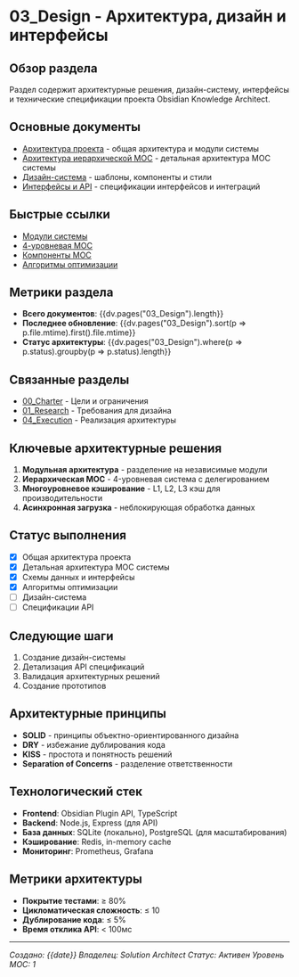 # 03_Design - Архитектура, дизайн и интерфейсы

## Обзор раздела
Раздел содержит архитектурные решения, дизайн-систему, интерфейсы и технические спецификации проекта Obsidian Knowledge Architect.

## Основные документы
- [Архитектура проекта](architecture.md) - общая архитектура и модули системы
- [Архитектура иерархической MOC](moc-architecture.md) - детальная архитектура MOC системы
- [Дизайн-система](design-system.md) - шаблоны, компоненты и стили
- [Интерфейсы и API](interfaces.md) - спецификации интерфейсов и интеграций

## Быстрые ссылки
- [Модули системы](architecture.md#модули-и-интерфейсы)
- [4-уровневая MOC](moc-architecture.md#структура-иерархической-moc)
- [Компоненты MOC](moc-architecture.md#компоненты-системы)
- [Алгоритмы оптимизации](moc-architecture.md#алгоритмы-и-оптимизации)

## Метрики раздела
- **Всего документов**: {{dv.pages("03_Design").length}}
- **Последнее обновление**: {{dv.pages("03_Design").sort(p => p.file.mtime).first().file.mtime}}
- **Статус архитектуры**: {{dv.pages("03_Design").where(p => p.status).groupby(p => p.status).length}}

## Связанные разделы
- [00_Charter](../00_Charter/_index.md) - Цели и ограничения
- [01_Research](../01_Research/_index.md) - Требования для дизайна
- [04_Execution](../04_Execution/_index.md) - Реализация архитектуры

## Ключевые архитектурные решения
1. **Модульная архитектура** - разделение на независимые модули
2. **Иерархическая MOC** - 4-уровневая система с делегированием
3. **Многоуровневое кэширование** - L1, L2, L3 кэш для производительности
4. **Асинхронная загрузка** - неблокирующая обработка данных

## Статус выполнения
- [x] Общая архитектура проекта
- [x] Детальная архитектура MOC системы
- [x] Схемы данных и интерфейсы
- [x] Алгоритмы оптимизации
- [ ] Дизайн-система
- [ ] Спецификации API

## Следующие шаги
1. Создание дизайн-системы
2. Детализация API спецификаций
3. Валидация архитектурных решений
4. Создание прототипов

## Архитектурные принципы
- **SOLID** - принципы объектно-ориентированного дизайна
- **DRY** - избежание дублирования кода
- **KISS** - простота и понятность решений
- **Separation of Concerns** - разделение ответственности

## Технологический стек
- **Frontend**: Obsidian Plugin API, TypeScript
- **Backend**: Node.js, Express (для API)
- **База данных**: SQLite (локально), PostgreSQL (для масштабирования)
- **Кэширование**: Redis, in-memory cache
- **Мониторинг**: Prometheus, Grafana

## Метрики архитектуры
- **Покрытие тестами**: ≥ 80%
- **Цикломатическая сложность**: ≤ 10
- **Дублирование кода**: ≤ 5%
- **Время отклика API**: < 100мс

---
*Создано: {{date}}*
*Владелец: Solution Architect*
*Статус: Активен*
*Уровень MOC: 1*
